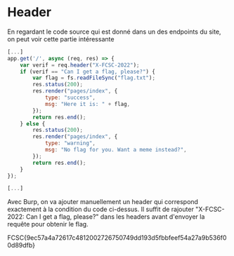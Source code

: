 # Header

En regardant le code source qui est donné dans un des endpoints du site, on peut voir cette partie intéressante


```javascript
[...]
app.get('/', async (req, res) => {
    var verif = req.header("X-FCSC-2022");
    if (verif == "Can I get a flag, please?") {
        var flag = fs.readFileSync("flag.txt");
        res.status(200);
        res.render("pages/index", {
            type: "success",
            msg: "Here it is: " + flag,
        });
        return res.end();
    } else {
        res.status(200);
        res.render("pages/index", {
            type: "warning",
            msg: "No flag for you. Want a meme instead?",
        });
        return res.end();
    }
});

[...]

```

Avec Burp, on va ajouter manuellement un header qui correspond exactement à la condition du code ci-dessus. 
Il suffit de rajouter "X-FCSC-2022: Can I get a flag, please?" dans les headers avant d'envoyer la requête pour obtenir le flag. 

FCSC{9ec57a4a72617c4812002726750749dd193d5fbbfeef54a27a9b536f00d89dfb}